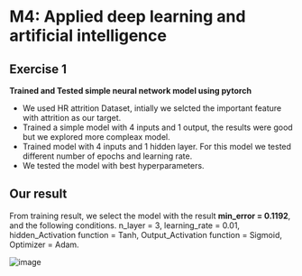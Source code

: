 # M4: Applied deep learning and artificial intelligence
## Exercise 1 
**Trained and Tested simple neural network model using pytorch**
- We used HR attrition Dataset, intially we selcted the important feature with attrition as our target. 
- Trained a simple model with 4 inputs and 1 output, the results were good but we explored more compleax model. 
- Trained model with 4 inputs and 1 hidden layer. For this model we tested different number of epochs and learning rate. 
- We tested the model with best hyperparameters. 

## Our result
From training result, we select the model with the result **min_error = 0.1192**, and the following conditions.
n_layer = 3, learning_rate = 0.01, hidden_Activation function = Tanh, Output_Activation function = Sigmoid, Optimizer = Adam.

![image](https://user-images.githubusercontent.com/112074208/216768787-0886487a-b788-411d-985c-743fced5636b.png)

